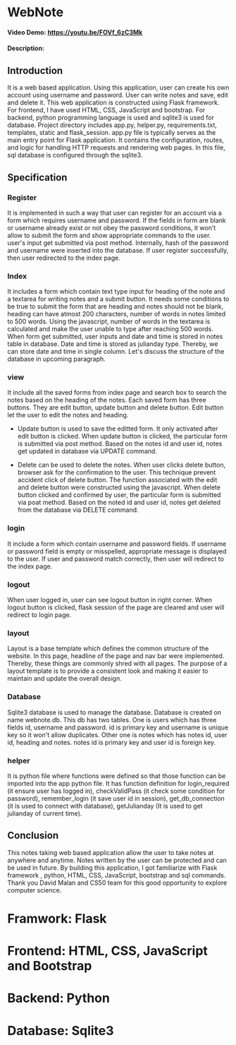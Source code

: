 # WebNote

#### Video Demo: https://youtu.be/FOVf_6zC3Mk
#### Description:
## Introduction
It is a web based application. Using this application, user can create his own account using username and password. User can write notes and save, edit and delete it. This web application is constructed using Flask framework. For frontend, I have used HTML, CSS, JavaScript and bootstrap. For backend, python programming language is used and sqlite3 is used for database.
Project directory includes app.py, helper.py, requirements.txt, templates, static and flask_session. app.py file is typically serves as the main entry point for Flask application. It contains the configuration, routes, and logic for handling HTTP requests and rendering web pages. In this file, sql database is configured through the sqlite3.
## Specification
### Register
It is implemented in such a way that user can register for an account via a form which requires username and password. If the fields in form are blank or username already exist or not obey the password conditions, it won't allow to submit the form and show appropriate commands to the user. user's input get submitted via post method. Internally, hash of the password and username were inserted into the database. If user register successfully, then user redirected to the index page.
### Index
It includes a form which contain text type input for heading of the note and a textarea for writing notes and a submit button. It needs some conditions to be true to submit the form that are heading and notes should not be blank, heading can have atmost 200 characters, number of words in notes limited to 500 words. Using the javascript, number of words in the textarea is calculated and make the user unable to type after reaching 500 words. When form get submitted, user inputs and date and time is stored in notes table in database. Date and time is stored as julianday type. Thereby, we can store date and time in single column. Let's discuss the structure of the database in upcoming paragraph.
### view
It include all the saved forms from index page and search box to search the notes based on the heading of the notes. Each saved form has three buttons. They are edit button, update button and delete button. Edit button let the user to edit the notes and heading.
+ Update button is used to save the editted form. It only activated after edit button is clicked. When update button is clicked, the particular form is submitted via post method. Based on the notes id and user id, notes get updated in database via UPDATE command.
- Delete can be used to delete the notes. When user clicks delete button, browser ask for the confirmation to the user. This technique prevent accident click of delete button. The function associated with the edit and delete button were constructed using the javascript. When delete button clicked and confirmed by user, the particular form is submitted via poat method. Based on the noted id and user id, notes get deleted from the database via DELETE command.
### login
It include a form which contain username and password fields. If username or password field is empty or misspelled, appropriate message is displayed to the user. If user and password match correctly, then user will redirect to the index page.
### logout
When user logged in, user can see logout button in right corner. When logout button is clicked, flask session of the page are cleared and user will redirect to login page.
### layout
Layout is a base template which defines the common structure of the website. In this page, headline of the page and nav bar were implemented. Thereby, these things are commonly shred with all pages. The purpose of a layout template is to provide a consistent look and making it easier to maintain and update the overall design.
### Database
Sqlite3 database is used to manage the database. Database is created on name webnote.db. This db has two tables. One is users which has three fields id, username and password. id is primary key and username is unique key so it won't allow duplicates. Other one is notes which has notes id, user id, heading and notes. notes id is primary key and user id is foreign key.
### helper
It is python file where functions were defined so that those function can be imported into the app python file. It has function definition for login_required (it ensure user has logged in), checkValidPass (it check some condition for password), remember_login (it save user id in session), get_db_connection (it is used to connect with database), getJulianday (It is used to get julianday of current time).
## Conclusion
This notes taking web based application allow the user to take notes at anywhere and anytime. Notes written by the user can be protected and can be used in future. By building this application, I got familiarize with Flask framework , python, HTML, CSS, JavaScript, bootstrap and sql commands. Thank you David Malan and CS50 team for this good opportunity to explore computer science.


# Framwork: Flask
# Frontend: HTML, CSS, JavaScript and Bootstrap
# Backend: Python
# Database: Sqlite3
